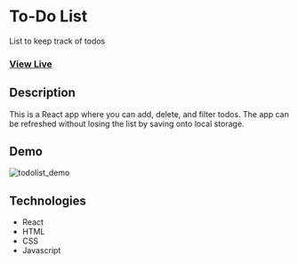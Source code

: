 # To-Do List

List to keep track of todos

### [View Live]( https://gregorybork.github.io/react_covid19_tracker/)

## Description

This is a React app where you can add, delete, and filter todos. The app can be refreshed without losing the list by saving onto local storage.

## Demo

![todolist_demo](https://user-images.githubusercontent.com/46305741/96386549-a2b8ad80-1150-11eb-8895-2c8fcf53de1c.gif)



## Technologies

- React
- HTML
- CSS
- Javascript


